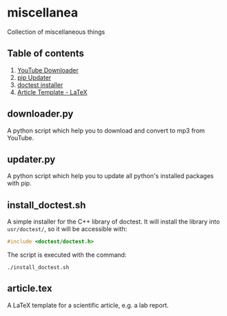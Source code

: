 # miscellanea
Collection of miscellaneous things

## Table of contents
1. [YouTube Downloader](#youtube)
2. [pip Updater](#pip)
3. [doctest installer](#doctest)
4. [Article Template - LaTeX](#template)

## downloader.py <div id='youtube'/>
A python script which help you to download and convert to mp3 from YouTube.

## updater.py <div id='pip'/>
A python script which help you to update all python's installed packages with pip.

## install_doctest.sh <div id='doctest'/>
A simple installer for the C++ library of doctest.
It will install the library into `usr/doctest/`, so it will be accessible with:
```c++
#include <doctest/doctest.h>
```
The script is executed with the command:
```shell
./install_doctest.sh
```

## article.tex <div id='template'/>
A LaTeX template for a scientific article, e.g. a lab report.
